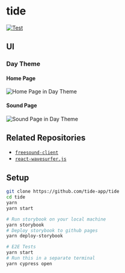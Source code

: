# tide

[![Test](https://github.com/tide-app/tide/workflows/Test/badge.svg)](https://github.com/tide-app/tide/actions?query=workflow%3ATest)

## UI

### Day Theme

#### Home Page

![Home Page in Day Theme](https://site-previewer.vercel.app/api/preview?url=https://tide-app.vercel.app)

#### Sound Page

![Sound Page in Day Theme](https://site-previewer.vercel.app/api/preview?url=https://tide-app.vercel.app/sound/462808)

## Related Repositories

- [`freesound-client`](https://github.com/amilajack/freesound-client)
- [`react-wavesurfer.js`](https://github.com/amilajack/react-wavesurfer.js)

## Setup

```bash
git clone https://github.com/tide-app/tide
cd tide
yarn
yarn start

# Run storybook on your local machine
yarn storybook
# Deploy storybook to github pages
yarn deploy-storybook

# E2E Tests
yarn start
# Run this in a separate terminal
yarn cypress open
```
